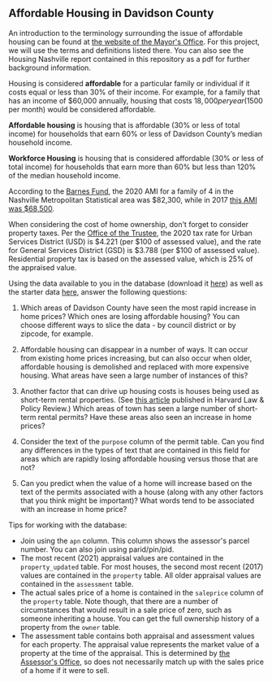 ## Affordable Housing in Davidson County

An introduction to the terminology surrounding the issue of affordable housing can be found at [the website of the Mayor's Office](https://www.nashville.gov/Mayors-Office/Economic-Opportunity/Affordable-Housing-Basics.aspx). For this project, we will use the terms and definitions listed there. You can also see the Housing Nashville report contained in this repository as a pdf for further background information.

Housing is considered **affordable** for a particular family or individual if it costs equal or less than 30% of their income. For example, for a family that has an income of $60,000 annually, housing that costs $18,000 per year ($1500 per month) would be considered affordable.

**Affordable housing** is housing that is affordable (30% or less of total income) for households that earn 60% or less of Davidson County’s median household income.

**Workforce Housing** is housing that is considered affordable (30% or less of total income) for households that earn more than 60% but less than 120% of the median household income.

According to the [Barnes Fund](https://www.nashville.gov/Portals/0/SiteContent/MayorsOffice/docs/AffordableHousing/BarnesFund-AnnualReport-2020.pdf), the 2020 AMI for a family of 4 in the Nashville Metropolitan Statistical area was $82,300, while in 2017 [this AMI was $68,500](https://www.noahtn.org/ah_glossary). 

When considering the cost of home ownership, don't forget to consider property taxes. Per the [Office of the Trustee](https://www.nashville.gov/Trustee/Real-Property-Taxes.aspx), the 2020 tax rate for Urban Services District (USD) is $4.221 (per $100 of assessed value), and the rate for General Services District (GSD) is $3.788 (per $100 of assessed value). Residential property tax is based on the assessed value, which is 25% of the appraised value.

Using the data available to you in the database (download it [here](https://drive.google.com/file/d/1alzdC5UP6UhPJJRFaEs36pAouSaNGp92/view?usp=sharing)) as well as the starter data [here](https://drive.google.com/file/d/1Dck-_JqzwT446PtbcTEXiRE0t49hGXaT/view?usp=sharing), answer the following questions: 

1. Which areas of Davidson County have seen the most rapid increase in home prices? Which ones are losing affordable housing? You can choose different ways to slice the data - by council district or by zipcode, for example.

2. Affordable housing can disappear in a number of ways. It can occur from existing home prices increasing, but can also occur when older, affordable housing is demolished and replaced with more expensive housing. What areas have seen a large number of instances of this?

3. Another factor that can drive up housing costs is houses being used as short-term rental properties. (See [this article](https://harvardlpr.com/wp-content/uploads/sites/20/2016/02/10.1_10_Lee.pdf) published in Harvard Law & Policy Review.) Which areas of town has seen a large number of short-term rental permits? Have these areas also seen an increase in home prices?

4. Consider the text of the `purpose` column of the permit table. Can you find any differences in the types of text that are contained in this field for areas which are rapidly losing affordable housing versus those that are not? 

5. Can you predict when the value of a home will increase based on the text of the permits associated with a house (along with any other factors that you think might be important)? What words tend to be associated with an increase in home price?

Tips for working with the database:
* Join using the `apn` column. This column shows the assessor's parcel number. You can also join using parid/pin/pid.
* The most recent (2021) appraisal values are contained in the `property_updated` table. For most houses, the second most recent (2017) values are contained in the `property` table. All older appraisal values are contained in the `assessment` table.
* The actual sales price of a home is contained in the `saleprice` column of the `property` table. Note though, that there are a number of circumstances that would result in a sale price of zero, such as someone inheriting a house. You can get the full ownership history of a property from the `owner` table.
* The assessment table contains both appraisal and assessment values for each property. The appraisal value represents the market value of a property at the time of the appraisal. This is determined by [the Assessor's Office](https://www.padctn.org/), so does not necessarily match up with the sales price of a home if it were to sell.